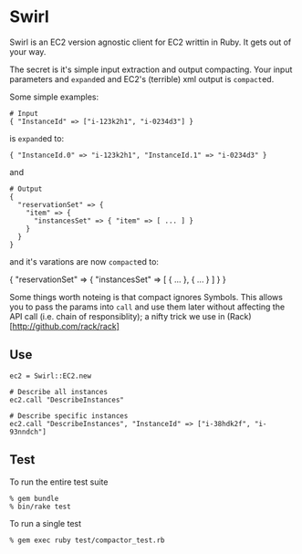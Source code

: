 Swirl
=====

Swirl is an EC2 version agnostic client for EC2 writtin in Ruby. It gets
out of your way.

The secret is it's simple input extraction and output compacting.  Your
input parameters and `expand`ed and EC2's (terrible) xml output is
`compact`ed.


Some simple examples:

    # Input
    { "InstanceId" => ["i-123k2h1", "i-0234d3"] }

is `expand`ed to:

    { "InstanceId.0" => "i-123k2h1", "InstanceId.1" => "i-0234d3" }

and

    # Output
    {
      "reservationSet" => {
        "item" => {
          "instancesSet" => { "item" => [ ... ] }
        }
      }
    }

and it's varations are now `compact`ed to:

  {
    "reservationSet" => {
      "instancesSet" => [ { ... }, { ... } ]
    }
  }


Some things worth noteing is that compact ignores Symbols.  This
allows you to pass the params into `call` and use them later
without affecting the API call (i.e. chain of responsiblity); a
nifty trick we use in (Rack)[http://github.com/rack/rack]

Use
---

    ec2 = Swirl::EC2.new

    # Describe all instances
    ec2.call "DescribeInstances"

    # Describe specific instances
    ec2.call "DescribeInstances", "InstanceId" => ["i-38hdk2f", "i-93nndch"]

Test
----
To run the entire test suite

    % gem bundle
    % bin/rake test

To run a single test

    % gem exec ruby test/compactor_test.rb

